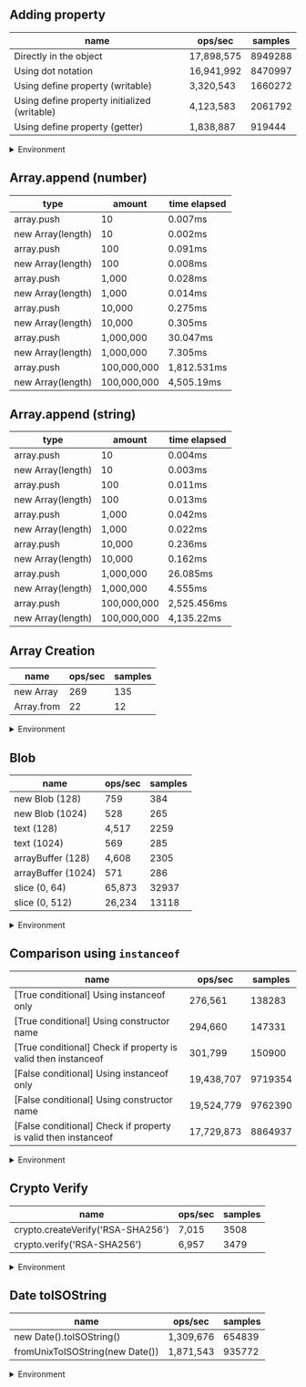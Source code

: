 ## Adding property

|name|ops/sec|samples|
|-|-|-|
|Directly in the object|17,898,575|8949288|
|Using dot notation|16,941,992|8470997|
|Using define property (writable)|3,320,543|1660272|
|Using define property initialized (writable)|4,123,583|2061792|
|Using define property (getter)|1,838,887|919444|


<details>
<summary>Environment</summary>

* __Machine:__ linux x64 | 4 vCPUs | 7.6GB Mem
* __Run:__ Mon Sep 02 2024 14:19:23 GMT+0000 (Coordinated Universal Time)
</details>

<!--
{"environment":{"platform":"linux","arch":"x64","cpus":4,"totalMemory":7.588970184326172},"benchmarks":[{"name":"Directly in the object","opsSec":17898575.248280033,"samples":8949288},{"name":"Using dot notation","opsSec":16941992.37344935,"samples":8470997},{"name":"Using define property (writable)","opsSec":3320543.9468424316,"samples":1660272},{"name":"Using define property initialized (writable)","opsSec":4123583.7031132737,"samples":2061792},{"name":"Using define property (getter)","opsSec":1838887.5586644416,"samples":919444}]}-->

## Array.append (number)

|type|amount|time elapsed|
|-|-|-|
array.push|10|0.007ms
new Array(length)|10|0.002ms
array.push|100|0.091ms
new Array(length)|100|0.008ms
array.push|1,000|0.028ms
new Array(length)|1,000|0.014ms
array.push|10,000|0.275ms
new Array(length)|10,000|0.305ms
array.push|1,000,000|30.047ms
new Array(length)|1,000,000|7.305ms
array.push|100,000,000|1,812.531ms
new Array(length)|100,000,000|4,505.19ms
## Array.append (string)

|type|amount|time elapsed|
|-|-|-|
array.push|10|0.004ms
new Array(length)|10|0.003ms
array.push|100|0.011ms
new Array(length)|100|0.013ms
array.push|1,000|0.042ms
new Array(length)|1,000|0.022ms
array.push|10,000|0.236ms
new Array(length)|10,000|0.162ms
array.push|1,000,000|26.085ms
new Array(length)|1,000,000|4.555ms
array.push|100,000,000|2,525.456ms
new Array(length)|100,000,000|4,135.22ms

## Array Creation

|name|ops/sec|samples|
|-|-|-|
|new Array|269|135|
|Array.from|22|12|


<details>
<summary>Environment</summary>

* __Machine:__ linux x64 | 4 vCPUs | 7.6GB Mem
* __Run:__ Mon Sep 02 2024 14:32:25 GMT+0000 (Coordinated Universal Time)
</details>

<!--
{"environment":{"platform":"linux","arch":"x64","cpus":4,"totalMemory":7.588970184326172},"benchmarks":[{"name":"new Array","opsSec":269.1273293366554,"samples":135},{"name":"Array.from","opsSec":22.773837331410455,"samples":12}]}-->

## Blob

|name|ops/sec|samples|
|-|-|-|
|new Blob (128)|759|384|
|new Blob (1024)|528|265|
|text (128)|4,517|2259|
|text (1024)|569|285|
|arrayBuffer (128)|4,608|2305|
|arrayBuffer (1024)|571|286|
|slice (0, 64)|65,873|32937|
|slice (0, 512)|26,234|13118|


<details>
<summary>Environment</summary>

* __Machine:__ linux x64 | 4 vCPUs | 7.6GB Mem
* __Run:__ Mon Sep 02 2024 14:38:37 GMT+0000 (Coordinated Universal Time)
</details>

<!--
{"environment":{"platform":"linux","arch":"x64","cpus":4,"totalMemory":7.588970184326172},"benchmarks":[{"name":"new Blob (128)","opsSec":759.2373396862507,"samples":384},{"name":"new Blob (1024)","opsSec":528.8338082823037,"samples":265},{"name":"text (128)","opsSec":4517.064407551928,"samples":2259},{"name":"text (1024)","opsSec":569.9236917770845,"samples":285},{"name":"arrayBuffer (128)","opsSec":4608.69119622137,"samples":2305},{"name":"arrayBuffer (1024)","opsSec":571.5109557890928,"samples":286},{"name":"slice (0, 64)","opsSec":65873.9250354659,"samples":32937},{"name":"slice (0, 512)","opsSec":26234.588893933884,"samples":13118}]}-->

## Comparison using `instanceof`

|name|ops/sec|samples|
|-|-|-|
|[True conditional] Using instanceof only|276,561|138283|
|[True conditional] Using constructor name|294,660|147331|
|[True conditional] Check if property is valid then instanceof |301,799|150900|
|[False conditional] Using instanceof only|19,438,707|9719354|
|[False conditional] Using constructor name|19,524,779|9762390|
|[False conditional] Check if property is valid then instanceof |17,729,873|8864937|


<details>
<summary>Environment</summary>

* __Machine:__ linux x64 | 4 vCPUs | 7.6GB Mem
* __Run:__ Mon Sep 02 2024 14:46:53 GMT+0000 (Coordinated Universal Time)
</details>

<!--
{"environment":{"platform":"linux","arch":"x64","cpus":4,"totalMemory":7.588970184326172},"benchmarks":[{"name":"[True conditional] Using instanceof only","opsSec":276561.3161573272,"samples":138283},{"name":"[True conditional] Using constructor name","opsSec":294660.9339165378,"samples":147331},{"name":"[True conditional] Check if property is valid then instanceof ","opsSec":301799.57023732027,"samples":150900},{"name":"[False conditional] Using instanceof only","opsSec":19438707.572121285,"samples":9719354},{"name":"[False conditional] Using constructor name","opsSec":19524779.843820743,"samples":9762390},{"name":"[False conditional] Check if property is valid then instanceof ","opsSec":17729873.7517484,"samples":8864937}]}-->

## Crypto Verify

|name|ops/sec|samples|
|-|-|-|
|crypto.createVerify('RSA-SHA256')|7,015|3508|
|crypto.verify('RSA-SHA256')|6,957|3479|


<details>
<summary>Environment</summary>

* __Machine:__ linux x64 | 4 vCPUs | 7.6GB Mem
* __Run:__ Mon Sep 02 2024 14:54:16 GMT+0000 (Coordinated Universal Time)
</details>

<!--
{"environment":{"platform":"linux","arch":"x64","cpus":4,"totalMemory":7.588970184326172},"benchmarks":[{"name":"crypto.createVerify('RSA-SHA256')","opsSec":7015.40544438876,"samples":3508},{"name":"crypto.verify('RSA-SHA256')","opsSec":6957.863639788312,"samples":3479}]}-->

## Date toISOString

|name|ops/sec|samples|
|-|-|-|
|new Date().toISOString()|1,309,676|654839|
|fromUnixToISOString(new Date())|1,871,543|935772|


<details>
<summary>Environment</summary>

* __Machine:__ linux x64 | 4 vCPUs | 7.6GB Mem
* __Run:__ Mon Sep 02 2024 14:59:12 GMT+0000 (Coordinated Universal Time)
</details>

<!--
{"environment":{"platform":"linux","arch":"x64","cpus":4,"totalMemory":7.588970184326172},"benchmarks":[{"name":"new Date().toISOString()","opsSec":1309676.5829295898,"samples":654839},{"name":"fromUnixToISOString(new Date())","opsSec":1871543.5021691376,"samples":935772}]}-->
